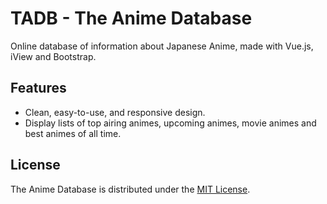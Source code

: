 # TADB - The Anime Database

Online database of information about Japanese Anime, made with Vue.js, iView and Bootstrap.

## Features

* Clean, easy-to-use, and responsive design.
* Display lists of top airing animes, upcoming animes, movie animes and best animes of all time.

## License

The Anime Database is distributed under the [MIT License](https://github.com/AmeerTaweel/the-anime-database/blob/master/LICENSE).
